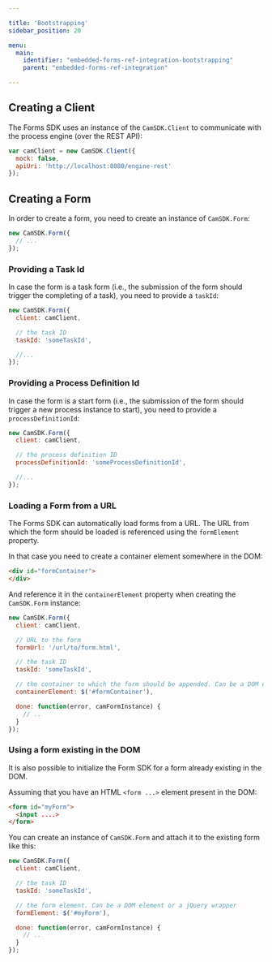 ```yaml
---

title: 'Bootstrapping'
sidebar_position: 20

menu:
  main:
    identifier: "embedded-forms-ref-integration-bootstrapping"
    parent: "embedded-forms-ref-integration"

---
```


## Creating a Client

The Forms SDK uses an instance of the `CamSDK.Client` to communicate with the process engine (over the REST API):

```javascript
var camClient = new CamSDK.Client({
  mock: false,
  apiUri: 'http://localhost:8080/engine-rest'
});
```


## Creating a Form

In order to create a form, you need to create an instance of `CamSDK.Form`:

```javascript
new CamSDK.Form({
  // ...
});
```

### Providing a Task Id

In case the form is a task form (i.e., the submission of the form should trigger the completing of a task), you need to provide a `taskId`:

```javascript
new CamSDK.Form({
  client: camClient,

  // the task ID
  taskId: 'someTaskId',

  //...
});
```

### Providing a Process Definition Id

In case the form is a start form (i.e., the submission of the form should trigger a new process instance to start), you need to provide a `processDefinitionId`:

```javascript
new CamSDK.Form({
  client: camClient,

  // the process definition ID
  processDefinitionId: 'someProcessDefinitionId',

  //...
});
```

### Loading a Form from a URL

The Forms SDK can automatically load forms from a URL.
The URL from which the form should be loaded is referenced using the `formElement` property.

In that case you need to create a container element somewhere in the DOM:

```html
<div id="formContainer">
</div>
```
And reference it in the `containerElement` property when creating the `CamSDK.Form` instance:

```javascript
new CamSDK.Form({
  client: camClient,

  // URL to the form
  formUrl: '/url/to/form.html',

  // the task ID
  taskId: 'someTaskId',

  // the container to which the form should be appended. Can be a DOM element or a jQuery wrapper
  containerElement: $('#formContainer'),

  done: function(error, camFormInstance) {
    // ..
  }
});
```

### Using a form existing in the DOM

It is also possible to initialize the Form SDK for a form already existing in the DOM.

Assuming that you have an HTML `<form ...>` element present in the DOM:

```html
<form id="myForm">
  <input ....>
</form>
```

You can create an instance of `CamSDK.Form` and attach it to the existing form like this:

```javascript
new CamSDK.Form({
  client: camClient,

  // the task ID
  taskId: 'someTaskId',

  // the form element. Can be a DOM element or a jQuery wrapper
  formElement: $('#myForm'),

  done: function(error, camFormInstance) {
    // ..
  }
});
```
